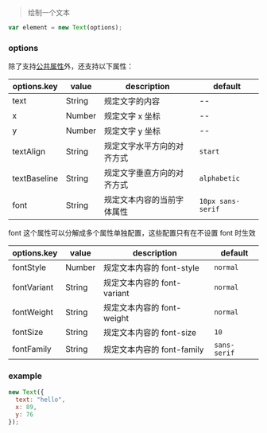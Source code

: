 > 绘制一个文本

```js
var element = new Text(options);
```

### options

除了支持[公共属性](../Element.md)外，还支持以下属性：

| options.key  | value  | description                | default           |
| ------------ | ------ | -------------------------- | ----------------- |
| text         | String | 规定文字的内容             | --                |
| x            | Number | 规定文字 x 坐标            | --                |
| y            | Number | 规定文字 y 坐标            | --                |
| textAlign    | String | 规定文字水平方向的对齐方式 | `start`           |
| textBaseline | String | 规定文字垂直方向的对齐方式 | `alphabetic`      |
| font         | String | 规定文本内容的当前字体属性 | `10px sans-serif` |

font 这个属性可以分解成多个属性单独配置，这些配置只有在不设置 font 时生效

| options.key | value | description | default |
| ----------- | ------ | -------------------------- | ------- |
| fontStyle | Number | 规定文本内容的 font-style | `normal` |
| fontVariant | String | 规定文本内容的 font-variant | `normal` |
| fontWeight | String | 规定文本内容的 font-weight | `normal` |
| fontSize | String | 规定文本内容的 font-size | `10` |
| fontFamily | String | 规定文本内容的 font-family | `sans-serif` |

### example

```js
new Text({
  text: "hello",
  x: 89,
  y: 76
});
```
